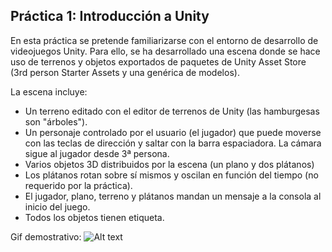 ## Práctica 1: Introducción a Unity

En esta práctica se pretende familiarizarse con el entorno de desarrollo de videojuegos Unity. Para ello, se ha desarrollado una escena donde se hace uso de terrenos y objetos exportados de paquetes de Unity Asset Store (3rd person Starter Assets y una genérica de modelos).

La escena incluye:

* Un terreno editado con el editor de terrenos de Unity (las hamburgesas son "árboles").
* Un personaje controlado por el usuario (el jugador) que puede moverse con las teclas de dirección y saltar con la barra espaciadora. La cámara sigue al jugador desde 3ª persona.
* Varios objetos 3D distribuidos por la escena (un plano y dos plátanos)
* Los plátanos rotan sobre sí mismos y oscilan en función del tiempo (no requerido por la práctica).
* El jugador, plano, terreno y plátanos mandan un mensaje a la consola al inicio del juego.
* Todos los objetos tienen etiqueta.

Gif demostrativo:
![Alt text](Pract01_gif.gif)